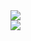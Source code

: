 <picture>
  <source
    srcset="https://github-readme-stats.vercel.app/api?username=owyn&show_icons=true&theme=great-gatsby"
    media="(prefers-color-scheme: dark)"
  />
  <source
    srcset="https://github-readme-stats.vercel.app/api?username=owyn&show_icons=true&theme=catppuccin_latte"
    media="(prefers-color-scheme: light), (prefers-color-scheme: no-preference)"
  />
  <img src="https://github-readme-stats.vercel.app/api?username=owyn&show_icons=true&theme=catppuccin_latte" />
</picture>
<br>
<picture>
  <source
    srcset="https://github-readme-stats.vercel.app/api/top-langs/?username=owyn&layout=compact&theme=great-gatsby"
    media="(prefers-color-scheme: dark)"
  />
  <source
    srcset="https://github-readme-stats.vercel.app/api/top-langs/?username=owyn&layout=compact&theme=catppuccin_latte"
    media="(prefers-color-scheme: light), (prefers-color-scheme: no-preference)"
  />
  <img src="https://github-readme-stats.vercel.app/api/top-langs/?username=owyn&layout=compact&theme=catppuccin_latte" />
</picture>
<!--
**Owyn/Owyn** is a ✨ _special_ ✨ repository because its `README.md` (this file) appears on your GitHub profile.

Here are some ideas to get you started:

- 🔭 I’m currently working on ...
- 🌱 I’m currently learning ...
- 👯 I’m looking to collaborate on ...
- 🤔 I’m looking for help with ...
- 💬 Ask me about ...
- 📫 How to reach me: ...
- 😄 Pronouns: ...
- ⚡ Fun fact: ...
-->
